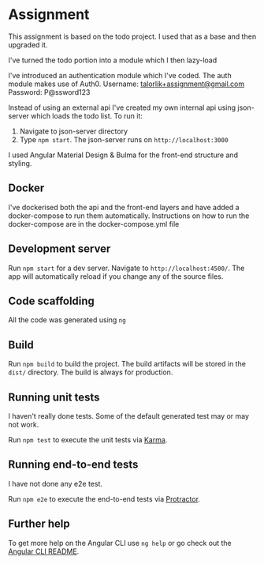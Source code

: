 # Assignment

This assignment is based on the todo project. I used that as a base and then upgraded it.

I've turned the todo portion into a module which I then lazy-load

I've introduced an authentication module which I've coded. The auth module makes use of Auth0.
Username: talorlik+assignment@gmail.com
Password: P@ssword123

Instead of using an external api I've created my own internal api using json-server which loads the todo list.
To run it:
  1. Navigate to json-server directory
  2. Type `npm start`. The json-server runs on `http://localhost:3000`

I used Angular Material Design & Bulma for the front-end structure and styling.

## Docker

I've dockerised both the api and the front-end layers and have added a docker-compose to run them automatically.
Instructions on how to run the docker-compose are in the docker-compose.yml file

## Development server

Run `npm start` for a dev server. Navigate to `http://localhost:4500/`. The app will automatically reload if you change any of the source files.

## Code scaffolding

All the code was generated using `ng`

## Build

Run `npm build` to build the project. The build artifacts will be stored in the `dist/` directory. The build is always for production.

## Running unit tests

I haven't really done tests. Some of the default generated test may or may not work.

Run `npm test` to execute the unit tests via [Karma](https://karma-runner.github.io).

## Running end-to-end tests

I have not done any e2e test.

Run `npm e2e` to execute the end-to-end tests via [Protractor](http://www.protractortest.org/).

## Further help

To get more help on the Angular CLI use `ng help` or go check out the [Angular CLI README](https://github.com/angular/angular-cli/blob/master/README.md).
